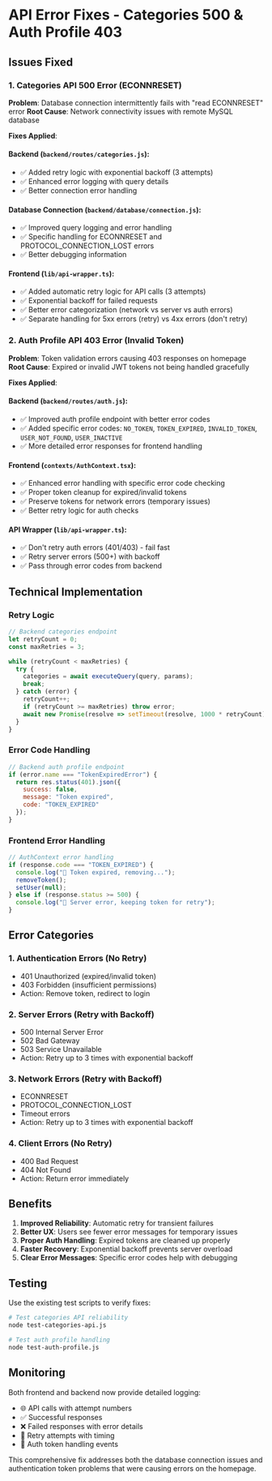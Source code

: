 # API Error Fixes - Categories 500 & Auth Profile 403

## Issues Fixed

### 1. Categories API 500 Error (ECONNRESET)
**Problem**: Database connection intermittently fails with "read ECONNRESET" error
**Root Cause**: Network connectivity issues with remote MySQL database

**Fixes Applied**:

#### Backend (`backend/routes/categories.js`):
- ✅ Added retry logic with exponential backoff (3 attempts)
- ✅ Enhanced error logging with query details
- ✅ Better connection error handling

#### Database Connection (`backend/database/connection.js`):
- ✅ Improved query logging and error handling
- ✅ Specific handling for ECONNRESET and PROTOCOL_CONNECTION_LOST errors
- ✅ Better debugging information

#### Frontend (`lib/api-wrapper.ts`):
- ✅ Added automatic retry logic for API calls (3 attempts)
- ✅ Exponential backoff for failed requests
- ✅ Better error categorization (network vs server vs auth errors)
- ✅ Separate handling for 5xx errors (retry) vs 4xx errors (don't retry)

### 2. Auth Profile API 403 Error (Invalid Token)
**Problem**: Token validation errors causing 403 responses on homepage
**Root Cause**: Expired or invalid JWT tokens not being handled gracefully

**Fixes Applied**:

#### Backend (`backend/routes/auth.js`):
- ✅ Improved auth profile endpoint with better error codes
- ✅ Added specific error codes: `NO_TOKEN`, `TOKEN_EXPIRED`, `INVALID_TOKEN`, `USER_NOT_FOUND`, `USER_INACTIVE`
- ✅ More detailed error responses for frontend handling

#### Frontend (`contexts/AuthContext.tsx`):
- ✅ Enhanced error handling with specific error code checking
- ✅ Proper token cleanup for expired/invalid tokens
- ✅ Preserve tokens for network errors (temporary issues)
- ✅ Better retry logic for auth checks

#### API Wrapper (`lib/api-wrapper.ts`):
- ✅ Don't retry auth errors (401/403) - fail fast
- ✅ Retry server errors (500+) with backoff
- ✅ Pass through error codes from backend

## Technical Implementation

### Retry Logic
```javascript
// Backend categories endpoint
let retryCount = 0;
const maxRetries = 3;

while (retryCount < maxRetries) {
  try {
    categories = await executeQuery(query, params);
    break;
  } catch (error) {
    retryCount++;
    if (retryCount >= maxRetries) throw error;
    await new Promise(resolve => setTimeout(resolve, 1000 * retryCount));
  }
}
```

### Error Code Handling
```javascript
// Backend auth profile endpoint
if (error.name === "TokenExpiredError") {
  return res.status(401).json({
    success: false,
    message: "Token expired",
    code: "TOKEN_EXPIRED"
  });
}
```

### Frontend Error Handling
```javascript
// AuthContext error handling
if (response.code === "TOKEN_EXPIRED") {
  console.log("🔑 Token expired, removing...");
  removeToken();
  setUser(null);
} else if (response.status >= 500) {
  console.log("🔄 Server error, keeping token for retry");
}
```

## Error Categories

### 1. **Authentication Errors** (No Retry)
- 401 Unauthorized (expired/invalid token)
- 403 Forbidden (insufficient permissions)
- Action: Remove token, redirect to login

### 2. **Server Errors** (Retry with Backoff)
- 500 Internal Server Error
- 502 Bad Gateway
- 503 Service Unavailable
- Action: Retry up to 3 times with exponential backoff

### 3. **Network Errors** (Retry with Backoff)
- ECONNRESET
- PROTOCOL_CONNECTION_LOST
- Timeout errors
- Action: Retry up to 3 times with exponential backoff

### 4. **Client Errors** (No Retry)
- 400 Bad Request
- 404 Not Found
- Action: Return error immediately

## Benefits

1. **Improved Reliability**: Automatic retry for transient failures
2. **Better UX**: Users see fewer error messages for temporary issues
3. **Proper Auth Handling**: Expired tokens are cleaned up properly
4. **Faster Recovery**: Exponential backoff prevents server overload
5. **Clear Error Messages**: Specific error codes help with debugging

## Testing

Use the existing test scripts to verify fixes:
```bash
# Test categories API reliability
node test-categories-api.js

# Test auth profile handling
node test-auth-profile.js
```

## Monitoring

Both frontend and backend now provide detailed logging:
- 🌐 API calls with attempt numbers
- ✅ Successful responses
- ❌ Failed responses with error details
- 🔄 Retry attempts with timing
- 🔑 Auth token handling events

This comprehensive fix addresses both the database connection issues and authentication token problems that were causing errors on the homepage.
